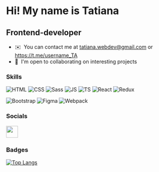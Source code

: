 Hi! My name is Tatiana
===============================================================================================================================

Frontend-developer
------------------

* ✉️  You can contact me at [tatiana.webdev@gmail.com](mailto:https://tatiana.webdev@gmail.com) or https://t.me/username_TA
* 🤝  I'm open to collaborating on interesting projects

### Skills


![HTML](https://img.shields.io/badge/-HTML-454443?style=for-the-badge&logo=html5)
![CSS](https://img.shields.io/badge/-CSS-454443?style=for-the-badge&logo=css3)
![Sass](https://img.shields.io/badge/-Sass-454443?style=for-the-badge&logo=sass)
![JS](https://img.shields.io/badge/-JS-454443?style=for-the-badge&logo=javascript)
![TS](https://img.shields.io/badge/-TS-454443?style=for-the-badge&logo=typescript)
![React](https://img.shields.io/badge/-React-454443?style=for-the-badge&logo=react)
![Redux](https://img.shields.io/badge/-Redux-454443?style=for-the-badge&logo=redux)

![Bootstrap](https://img.shields.io/badge/-Bootstrap-454443?style=for-the-badge&logo=bootstrap)
![Figma](https://img.shields.io/badge/-figma-454443?style=for-the-badge&logo=figma)
![Webpack](https://img.shields.io/badge/-webpack-454443?style=for-the-badge&logo=fwebpack)


### Socials

 <a href="https://www.linkedin.com/in/tatianajs" target="_blank" rel="noreferrer"> <picture> <source media="(prefers-color-scheme: dark)" srcset="https://raw.githubusercontent.com/danielcranney/readme-generator/main/public/icons/socials/linkedin-dark.svg" /> <source media="(prefers-color-scheme: light)" srcset="https://raw.githubusercontent.com/danielcranney/readme-generator/main/public/icons/socials/linkedin.svg" /> <img src="https://raw.githubusercontent.com/danielcranney/readme-generator/main/public/icons/socials/linkedin.svg" width="32" height="32" /> </picture> </a></p>

### Badges

[![Top Langs](https://github-readme-stats.vercel.app/api/top-langs/?username=TanyaAl&show_icons=true&theme=tokyonight&layout=compact)](https://github.com/TanyaAl/github-readme-stats)

